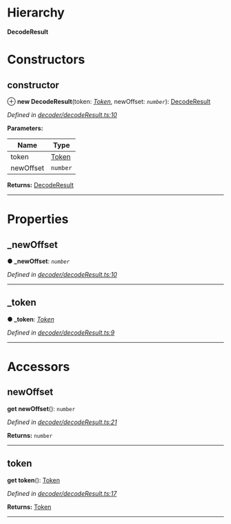 

# Hierarchy

**DecodeResult**

# Constructors

<a id="constructor"></a>

##  constructor

⊕ **new DecodeResult**(token: *[Token](_token_token_.token.md)*, newOffset: *`number`*): [DecodeResult](_decoder_decoderesult_.decoderesult.md)

*Defined in [decoder/decodeResult.ts:10](https://github.com/paritytech/js-libs/blob/9a82e16/packages/abi/src/decoder/decodeResult.ts#L10)*

**Parameters:**

| Name | Type |
| ------ | ------ |
| token | [Token](_token_token_.token.md) |
| newOffset | `number` |

**Returns:** [DecodeResult](_decoder_decoderesult_.decoderesult.md)

___

# Properties

<a id="_newoffset"></a>

##  _newOffset

**● _newOffset**: *`number`*

*Defined in [decoder/decodeResult.ts:10](https://github.com/paritytech/js-libs/blob/9a82e16/packages/abi/src/decoder/decodeResult.ts#L10)*

___
<a id="_token"></a>

##  _token

**● _token**: *[Token](_token_token_.token.md)*

*Defined in [decoder/decodeResult.ts:9](https://github.com/paritytech/js-libs/blob/9a82e16/packages/abi/src/decoder/decodeResult.ts#L9)*

___

# Accessors

<a id="newoffset"></a>

##  newOffset

**get newOffset**(): `number`

*Defined in [decoder/decodeResult.ts:21](https://github.com/paritytech/js-libs/blob/9a82e16/packages/abi/src/decoder/decodeResult.ts#L21)*

**Returns:** `number`

___
<a id="token"></a>

##  token

**get token**(): [Token](_token_token_.token.md)

*Defined in [decoder/decodeResult.ts:17](https://github.com/paritytech/js-libs/blob/9a82e16/packages/abi/src/decoder/decodeResult.ts#L17)*

**Returns:** [Token](_token_token_.token.md)

___

